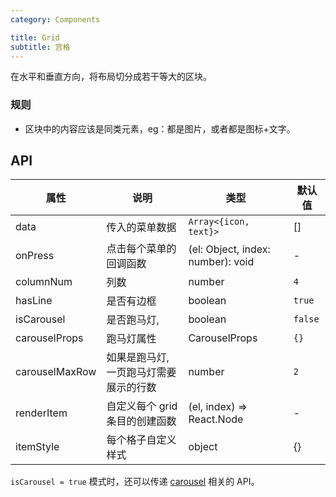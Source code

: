 ```yaml
---
category: Components

title: Grid
subtitle: 宫格
---
```


在水平和垂直方向，将布局切分成若干等大的区块。

### 规则
- 区块中的内容应该是同类元素，eg：都是图片，或者都是图标+文字。

## API

| 属性           | 说明                                   | 类型                              | 默认值      |
| -------------- | -------------------------------------- | --------------------------------- | ----------- |
| data           | 传入的菜单数据                         | `Array<{icon, text}>`             | []          |
| onPress        | 点击每个菜单的回调函数                 | (el: Object, index: number): void | -           |
| columnNum      | 列数                                   | number                            | `4`         |
| hasLine        | 是否有边框                             | boolean                           | `true`      |
| isCarousel     | 是否跑马灯,                            | boolean                           | `false`     |
| carouselProps  | 跑马灯属性                             | CarouselProps                     | `{}` |
| carouselMaxRow | 如果是跑马灯, 一页跑马灯需要展示的行数 | number                            | `2`         |
| renderItem     | 自定义每个 grid 条目的创建函数         | (el, index) => React.Node         | -           |
| itemStyle      | 每个格子自定义样式                     | object                            | {}          |
`isCarousel = true` 模式时，还可以传递 [carousel](https://mobile.ant.design/components/carousel) 相关的 API。
